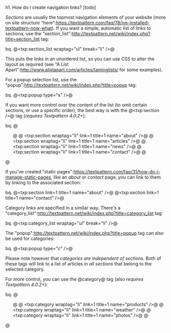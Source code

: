 h1. How do I create navigation links? [todo]

*Sections* are usually the topmost navigation elements of your website (more on site structure "here":https://textpattern.com/faq/78/ive-installed-textpattern-now-what).    If you want a simple, automatic list of links to sections, use the "section_list":http://textpattern.net/wiki/index.php?title=section_list tag:

bq. @<txp:section_list wraptag="ul" break="li" />@

This puts the links in an unordered list, so you can use CSS to alter the layout as required (see "A List Apart":http://www.alistapart.com/articles/taminglists/ for some examples).

For a popup selection list, use the "popup":http://textpattern.net/wiki/index.php?title=popup tag:

bq. @<txp:popup type="s" />@

If you want more control over the content of the list (to omit certain sections, or use a specific order), the best way is with the @<txp:section />@ tag (*requires Textpattern 4.0.2+*):

bq. @<ul>@
@    <txp:section wraptag="li" link=1 title=1 name="about" />@
@    <txp:section wraptag="li" link=1 title=1 name="articles" />@
@    <txp:section wraptag="li" link=1 title=1 name="news" />@
@    <txp:section wraptag="li" link=1 title=1 name="contact" />@
@    </ul>@

If you've created "static pages":https://textpattern.com/faq/31/how-do-i-manage-static-pages, like an _about_ or _contact_ page, you can link to them by linking to the associated section:

bq. @<txp:section link=1 title=1 name="about" />@
@<txp:section link=1 title=1 name="contact" />@

Category links are specified in a similar way.  There's a "category_list":http://textpattern.net/wiki/index.php?title=category_list tag:

bq. @<txp:category_list wraptag="ul" break="li" />@

The "popup":http://textpattern.net/wiki/index.php?title=popup  tag can also be used for categories:

bq. @<txp:popup type="c" />@

Please note however that _categories are independent of sections_.  Both of these tags will link to a list of articles in _all sections_ that belong to the selected category.

For more control, you can use the @category@ tag (also *requires Textpattern 4.0.2+*):

bq. @<ul>@
@    <txp:category wraptag="li" link=1 title=1 name="products" />@
@    <txp:category wraptag="li" link=1 title=1 name="weather" />@
@    <txp:category wraptag="li" link=1 title=1 name="photos" />@
@</ul>@
